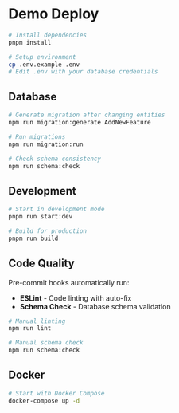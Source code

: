 # Demo Deploy

```bash
# Install dependencies
pnpm install

# Setup environment
cp .env.example .env
# Edit .env with your database credentials
```

## Database

```bash
# Generate migration after changing entities
npm run migration:generate AddNewFeature

# Run migrations
npm run migration:run

# Check schema consistency
npm run schema:check
```

## Development

```bash
# Start in development mode
pnpm run start:dev

# Build for production
pnpm run build
```

## Code Quality

Pre-commit hooks automatically run:

- **ESLint** - Code linting with auto-fix
- **Schema Check** - Database schema validation

```bash
# Manual linting
npm run lint

# Manual schema check
npm run schema:check
```

## Docker

```bash
# Start with Docker Compose
docker-compose up -d
```
